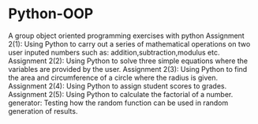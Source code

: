 # Python-OOP
A group object oriented programming exercises with python
Assignment 2(1): Using Python to carry out a series of mathematical operations on two user inputed numbers such as: addition,subtraction,modulus etc.
Assignment 2(2): Using Python to solve three simple equations where the variables are provided by the user.
Assignment 2(3): Using Python to find the area and circumference of a circle where the radius is given.
Assignment 2(4): Using Python to assign student scores to grades.
Assignment 2(5): Using Python to calculate the factorial of a number.
generator: Testing how the random function can be used in random generation of results.
